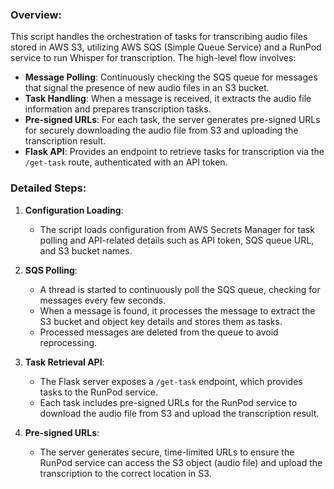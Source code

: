 ### Overview:

This script handles the orchestration of tasks for transcribing audio files stored in AWS S3, utilizing AWS SQS (Simple Queue Service) and a RunPod service to run Whisper for transcription. The high-level flow involves:

- **Message Polling**: Continuously checking the SQS queue for messages that signal the presence of new audio files in an S3 bucket.
- **Task Handling**: When a message is received, it extracts the audio file information and prepares transcription tasks.
- **Pre-signed URLs**: For each task, the server generates pre-signed URLs for securely downloading the audio file from S3 and uploading the transcription result.
- **Flask API**: Provides an endpoint to retrieve tasks for transcription via the `/get-task` route, authenticated with an API token.

### Detailed Steps:

1. **Configuration Loading**:
   - The script loads configuration from AWS Secrets Manager for task polling and API-related details such as API token, SQS queue URL, and S3 bucket names.

2. **SQS Polling**:
   - A thread is started to continuously poll the SQS queue, checking for messages every few seconds.
   - When a message is found, it processes the message to extract the S3 bucket and object key details and stores them as tasks.
   - Processed messages are deleted from the queue to avoid reprocessing.

3. **Task Retrieval API**:
   - The Flask server exposes a `/get-task` endpoint, which provides tasks to the RunPod service.
   - Each task includes pre-signed URLs for the RunPod service to download the audio file from S3 and upload the transcription result.

4. **Pre-signed URLs**:
   - The server generates secure, time-limited URLs to ensure the RunPod service can access the S3 object (audio file) and upload the transcription to the correct location in S3.
